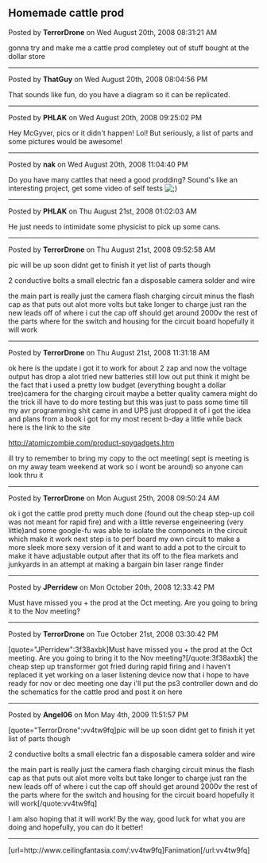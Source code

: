 ## Homemade cattle prod
Posted by **TerrorDrone** on Wed August 20th, 2008 08:31:21 AM

gonna try and make me a cattle prod completey out of stuff bought at the dollar store

--------------------------------------------------------------------------------

Posted by **ThatGuy** on Wed August 20th, 2008 08:04:56 PM

That sounds like fun, do you have a diagram so it can be replicated.

--------------------------------------------------------------------------------

Posted by **PHLAK** on Wed August 20th, 2008 09:25:02 PM

Hey McGyver, pics or it didn't happen!  Lol!  But seriously, a list of parts and some pictures would be awesome!

--------------------------------------------------------------------------------

Posted by **nak** on Wed August 20th, 2008 11:04:40 PM

Do you have many cattles that need a good prodding?  Sound's like an interesting project, get some video of self tests <!-- s;) --><img src="{SMILIES_PATH}/icon_e_wink.gif" alt=";)" title="Wink" /><!-- s;) -->

--------------------------------------------------------------------------------

Posted by **PHLAK** on Thu August 21st, 2008 01:02:03 AM

He just needs to intimidate some physicist to pick up some cans.

--------------------------------------------------------------------------------

Posted by **TerrorDrone** on Thu August 21st, 2008 09:52:58 AM

pic will be up soon didnt get to finish it yet 
list of parts though 

2 conductive bolts
a small electric fan
a disposable camera 
solder and wire 

the main part is really just the camera flash charging circuit minus the flash cap as that puts out alot more volts but take longer to charge just ran the new leads off of where i cut the cap off should get around 2000v the rest of the parts where for the switch and housing for the circuit board 
hopefully it will work

--------------------------------------------------------------------------------

Posted by **TerrorDrone** on Thu August 21st, 2008 11:31:18 AM

ok here is the update i got it to work for about 2 zap and now the voltage output has drop a alot
tried new batteries still low out put 
think it might be the fact that i used a pretty low budget (everything bought a dollar tree)camera for the charging circuit 
maybe a better quality camera might do the trick
ill have to do more testing but this was just to pass some time till my avr programming shit came in 
and UPS just dropped it of 
i got the idea and plans from a book i got for my most recent b-day a little while back 
here is the link to the site 
<!-- m --><a class="postlink" href="http://atomiczombie.com/product-spygadgets.htm">http://atomiczombie.com/product-spygadgets.htm</a><!-- m -->
ill try to remember to bring my copy to the oct meeting( sept is meeting is on my away team weekend at work so i wont be around) so anyone can look thru it

--------------------------------------------------------------------------------

Posted by **TerrorDrone** on Mon August 25th, 2008 09:50:24 AM

ok i got the cattle prod pretty much done (found out the cheap step-up coil was not meant for rapid fire) and with a little reverse engeineering (very little)and some google-fu was able to isolate the componets in the circuit which make it work next step is to perf board my own circuit to make a more sleek more sexy version of it and want to add a pot to the circuit to make it have adjustable output 
after that its off to the flea markets and junkyards in an attempt at making a bargain bin laser range finder

--------------------------------------------------------------------------------

Posted by **JPerridew** on Mon October 20th, 2008 12:33:42 PM

Must have missed you + the prod at the Oct meeting.  Are you going to bring it to the Nov meeting?

--------------------------------------------------------------------------------

Posted by **TerrorDrone** on Tue October 21st, 2008 03:30:42 PM

[quote=&quot;JPerridew&quot;:3f38axbk]Must have missed you + the prod at the Oct meeting.  Are you going to bring it to the Nov meeting?[/quote:3f38axbk]
the cheap step up transformer got fried during rapid firing and i haven't replaced it yet 
working on a laser listening device now that i hope to have ready for nov or dec meeting 
one day i'll put the ps3 controller down and do the schematics for the cattle prod and post it on here

--------------------------------------------------------------------------------

Posted by **Angel06** on Mon May 4th, 2009 11:51:57 PM

[quote=&quot;TerrorDrone&quot;:vv4tw9fq]pic will be up soon didnt get to finish it yet 
list of parts though 

2 conductive bolts
a small electric fan
a disposable camera 
solder and wire 

the main part is really just the camera flash charging circuit minus the flash cap as that puts out alot more volts but take longer to charge just ran the new leads off of where i cut the cap off should get around 2000v the rest of the parts where for the switch and housing for the circuit board 
hopefully it will work[/quote:vv4tw9fq]

I am also hoping that it will work! By  the way, good luck for 
what you are doing and hopefully, you can do it better! 



_________________
[url=http&#58;//www&#46;ceilingfantasia&#46;com/:vv4tw9fq]Fanimation[/url:vv4tw9fq]
